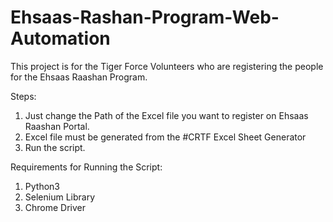 # Ehsaas-Rashan-Program-Web-Automation

This project is for the Tiger Force Volunteers who are registering the people for the Ehsaas Raashan Program.

Steps:
1. Just change the Path of the Excel file you want to register on Ehsaas Raashan Portal.
2. Excel file must be generated from the #CRTF Excel Sheet Generator
3. Run the script.

Requirements for Running the Script:
1. Python3
2. Selenium Library
3. Chrome Driver

